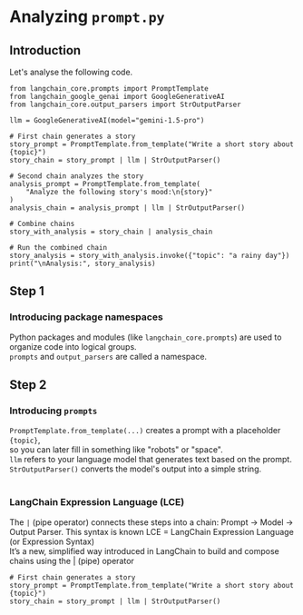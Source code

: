 # Analyzing  `prompt.py`
## Introduction
Let's analyse the following code.
```
from langchain_core.prompts import PromptTemplate
from langchain_google_genai import GoogleGenerativeAI
from langchain_core.output_parsers import StrOutputParser

llm = GoogleGenerativeAI(model="gemini-1.5-pro")

# First chain generates a story
story_prompt = PromptTemplate.from_template("Write a short story about {topic}")
story_chain = story_prompt | llm | StrOutputParser()

# Second chain analyzes the story
analysis_prompt = PromptTemplate.from_template(
    "Analyze the following story's mood:\n{story}"
)
analysis_chain = analysis_prompt | llm | StrOutputParser()

# Combine chains
story_with_analysis = story_chain | analysis_chain

# Run the combined chain
story_analysis = story_with_analysis.invoke({"topic": "a rainy day"})
print("\nAnalysis:", story_analysis)
```

## Step 1
###  Introducing package namespaces
Python packages and modules (like `langchain_core.prompts`) are used to organize code into logical groups.<br>
`prompts` and `output_parsers` are called a namespace.

## Step 2
###  Introducing `prompts`
`PromptTemplate.from_template(...)` creates a prompt with a placeholder `{topic}`, <br>
so you can later fill in something like "robots" or "space".<br>
`llm` refers to your language model that generates text based on the prompt.<br>
`StrOutputParser()` converts the model's output into a simple string. <br><br>

### LangChain Expression Language (LCE)
The `|` (pipe operator) connects these steps into a chain: Prompt → Model → Output Parser. 
This syntax is known LCE = LangChain Expression Language (or Expression Syntax) <br>
It’s a new, simplified way introduced in LangChain to build and compose chains using the | (pipe) operator
```
# First chain generates a story
story_prompt = PromptTemplate.from_template("Write a short story about {topic}")
story_chain = story_prompt | llm | StrOutputParser()
```
